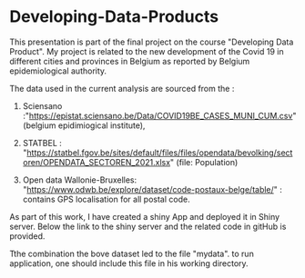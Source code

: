 # Developing-Data-Products
This presentation is part of the final project on the course "Developing Data Product". My project is related to the new development of the Covid 19 in different cities and provinces in Belgium as reported by Belgium epidemiological authority. 

The data used in the current analysis are sourced from the : 

1. Sciensano :"https://epistat.sciensano.be/Data/COVID19BE_CASES_MUNI_CUM.csv" (belgium epidimiogical institute),

2. STATBEL : "https://statbel.fgov.be/sites/default/files/files/opendata/bevolking/sectoren/OPENDATA_SECTOREN_2021.xlsx" (file: Population)

3. Open data Wallonie-Bruxelles: "https://www.odwb.be/explore/dataset/code-postaux-belge/table/" : contains GPS localisation for all postal code. 
  
As part of this work, I have created a shiny App and deployed it in Shiny server. Below the link to the shiny server and the related code in gitHub is provided.


Tthe combination the bove dataset led to the file "mydata". 
to run application, one should include this file in his working directory.
